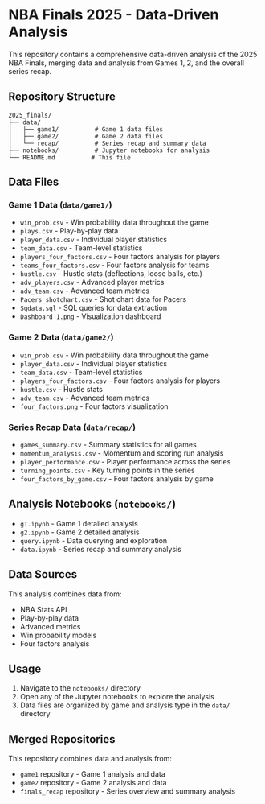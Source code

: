 # NBA Finals 2025 - Data-Driven Analysis

This repository contains a comprehensive data-driven analysis of the 2025 NBA Finals, merging data and analysis from Games 1, 2, and the overall series recap.

## Repository Structure

```
2025_finals/
├── data/
│   ├── game1/          # Game 1 data files
│   ├── game2/          # Game 2 data files
│   └── recap/          # Series recap and summary data
├── notebooks/          # Jupyter notebooks for analysis
└── README.md          # This file
```

## Data Files

### Game 1 Data (`data/game1/`)
- `win_prob.csv` - Win probability data throughout the game
- `plays.csv` - Play-by-play data
- `player_data.csv` - Individual player statistics
- `team_data.csv` - Team-level statistics
- `players_four_factors.csv` - Four factors analysis for players
- `teams_four_factors.csv` - Four factors analysis for teams
- `hustle.csv` - Hustle stats (deflections, loose balls, etc.)
- `adv_players.csv` - Advanced player metrics
- `adv_team.csv` - Advanced team metrics
- `Pacers_shotchart.csv` - Shot chart data for Pacers
- `Sqdata.sql` - SQL queries for data extraction
- `Dashboard 1.png` - Visualization dashboard

### Game 2 Data (`data/game2/`)
- `win_prob.csv` - Win probability data throughout the game
- `player_data.csv` - Individual player statistics
- `team_data.csv` - Team-level statistics
- `players_four_factors.csv` - Four factors analysis for players
- `hustle.csv` - Hustle stats
- `adv_team.csv` - Advanced team metrics
- `four_factors.png` - Four factors visualization

### Series Recap Data (`data/recap/`)
- `games_summary.csv` - Summary statistics for all games
- `momentum_analysis.csv` - Momentum and scoring run analysis
- `player_performance.csv` - Player performance across the series
- `turning_points.csv` - Key turning points in the series
- `four_factors_by_game.csv` - Four factors analysis by game

## Analysis Notebooks (`notebooks/`)

- `g1.ipynb` - Game 1 detailed analysis
- `g2.ipynb` - Game 2 detailed analysis
- `query.ipynb` - Data querying and exploration
- `data.ipynb` - Series recap and summary analysis

## Data Sources

This analysis combines data from:
- NBA Stats API
- Play-by-play data
- Advanced metrics
- Win probability models
- Four factors analysis

## Usage

1. Navigate to the `notebooks/` directory
2. Open any of the Jupyter notebooks to explore the analysis
3. Data files are organized by game and analysis type in the `data/` directory

## Merged Repositories

This repository combines data and analysis from:
- `game1` repository - Game 1 analysis and data
- `game2` repository - Game 2 analysis and data  
- `finals_recap` repository - Series overview and summary analysis
